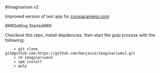 #Imaginarium v2

Improved version of test app for [comparamejor.com](http://comparamejor.com)

###Getting Started###

Checkout this repo, install depdencies, then start the gulp process with the following:

```
	> git clone git@github.com:https://github.com/Danjavia/imaginariumv2.git
	> cd imaginariumv2
	> npm install
	> gulp
```

